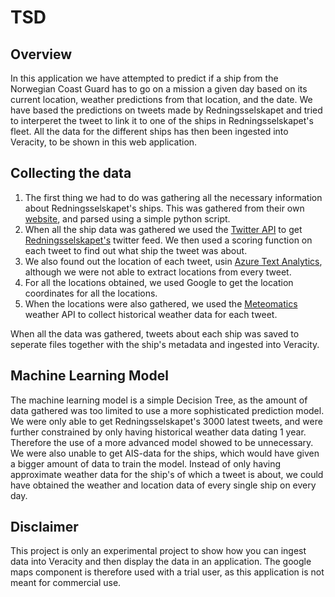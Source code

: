 # TSD



## Overview

In this application we have attempted to predict if a ship from the Norwegian Coast Guard has to go on a mission a given day based on its current location, weather predictions from that location, and the date. We have based the predictions on tweets made by Redningsselskapet and tried to interperet the tweet to link it to one of the ships in Redningsselskapet's fleet. All the data for the different ships has then been ingested into Veracity, to be shown in this web application. 

## Collecting the data

1. The first thing we had to do was gathering all the necessary information about Redningsselskapet's ships. This was gathered from their own [website](https://www.redningsselskapet.no/om-oss/redningsskoytene/), and parsed using a simple python script.
2. When all the ship data was gathered we used the [Twitter API](https://developer.twitter.com/en/docs.html) to get [Redningsselskapet's](twitter.com/NSSR) twitter feed. We then used a scoring function on each tweet to find out what ship the tweet was about.
3. We also found out the location of each tweet, usin [Azure Text Analytics](https://azure.microsoft.com/nb-no/services/cognitive-services/text-analytics/), although we were not able to extract locations from every tweet.
4. For all the locations obtained, we used Google to get the location coordinates for all the locations.
5. When the locations were also gathered, we used the [Meteomatics](https://www.meteomatics.com/en/api/overview/) weather API to collect historical weather data for each tweet.

When all the data was gathered, tweets about each ship was saved to seperate files together with the ship's metadata and ingested into Veracity.

## Machine Learning Model

The machine learning model is a simple Decision Tree, as the amount of data gathered was too limited to use a more sophisticated prediction model. We were only able to get Redningsselskapet's 3000 latest tweets, and were further constrained by only having historical weather data dating 1 year. Therefore the use of a more advanced model showed to be unnecessary. We were also unable to get AIS-data for the ships, which would have given a bigger amount of data to train the model. Instead of only having approximate weather data for the ship's of which a tweet is about, we could have obtained the weather and location data of every single ship on every day. 


## Disclaimer
This project is only an experimental project to show how you can ingest data into Veracity and then display the data in an application. The google maps component is therefore used with a trial user, as this application is not meant for commercial use.

